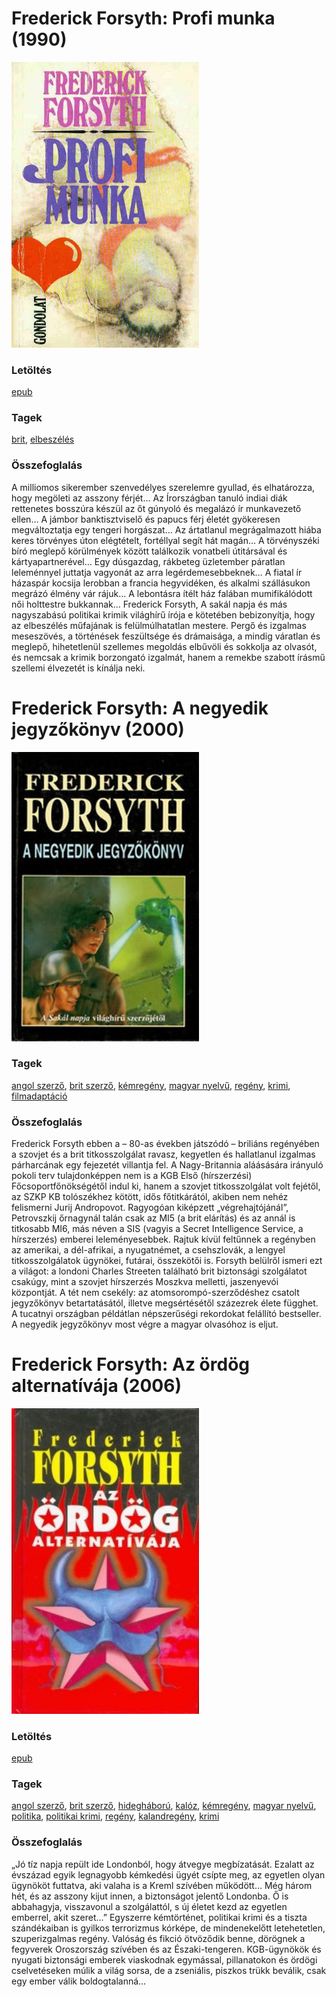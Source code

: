 # <a name="id_775">Frederick Forsyth: Profi munka (1990)</a>
<img src="https://github.com/BercziSandor/calibre_lib/raw/main/libs/main/Frederick%20Forsyth/Profi%20munka%20%28775%29/cover.jpg" alt="cover" width="300"/>

### Letöltés
[epub](https://github.com/BercziSandor/calibre_lib/raw/main/libs/main/Frederick%20Forsyth/Profi%20munka%20%28775%29/Profi%20munka%20-%20Frederick%20Forsyth.epub)

### Tagek
[brit](https://github.com/berczisandor/calibre_lib/libs/main/_tags/brit.md), [elbeszélés](https://github.com/berczisandor/calibre_lib/libs/main/_tags/elbesz%c3%a9l%c3%a9s.md)

### Összefoglalás
<p class="description">A milliomos sikerember szenvedélyes szerelemre gyullad, és elhatározza, hogy megöleti az asszony férjét… Az Írországban tanuló indiai diák rettenetes bosszúra készül az őt gúnyoló és megalázó ír munkavezető ellen… A jámbor banktisztviselő és papucs férj életét gyökeresen megváltoztatja egy tengeri horgászat… Az ártatlanul megrágalmazott hiába keres törvényes úton elégtételt, fortéllyal segít hát magán… A törvényszéki bíró meglepő körülmények között találkozik vonatbeli útitársával és kártyapartnerével… Egy dúsgazdag, rákbeteg üzletember páratlan leleménnyel juttatja vagyonát az arra legérdemesebbeknek… A fiatal ír házaspár kocsija lerobban a francia hegyvidéken, és alkalmi szállásukon megrázó élmény vár rájuk… A lebontásra ítélt ház falában mumifikálódott női holttestre bukkannak… Frederick Forsyth, A sakál napja és más nagyszabású politikai krimik világhírű írója e kötetében bebizonyítja, hogy az elbeszélés műfajának is felülmúlhatatlan mestere. Pergő és izgalmas meseszövés, a történések feszültsége és drámaisága, a mindig váratlan és meglepő, hihetetlenül szellemes megoldás elbűvöli és sokkolja az olvasót, és nemcsak a krimik borzongató izgalmát, hanem a remekbe szabott írásmű szellemi élvezetét is kínálja neki.</p>


# <a name="id_44">Frederick Forsyth: A negyedik jegyzőkönyv (2000)</a>
<img src="https://github.com/BercziSandor/calibre_lib/raw/main/libs/main/Frederick%20Forsyth/A%20negyedik%20jegyzokonyv%20%2844%29/cover.jpg" alt="cover" width="300"/>

### Tagek
[angol szerző](https://github.com/berczisandor/calibre_lib/libs/main/_tags/angol%20szerz%c5%91.md), [brit szerző](https://github.com/berczisandor/calibre_lib/libs/main/_tags/brit%20szerz%c5%91.md), [kémregény](https://github.com/berczisandor/calibre_lib/libs/main/_tags/k%c3%a9mreg%c3%a9ny.md), [magyar nyelvű](https://github.com/berczisandor/calibre_lib/libs/main/_tags/magyar%20nyelv%c5%b1.md), [regény](https://github.com/berczisandor/calibre_lib/libs/main/_tags/reg%c3%a9ny.md), [krimi](https://github.com/berczisandor/calibre_lib/libs/main/_tags/krimi.md), [filmadaptáció](https://github.com/berczisandor/calibre_lib/libs/main/_tags/filmadapt%c3%a1ci%c3%b3.md)

### Összefoglalás
<div>
<p>Frederick ​Forsyth ebben a – 80-as években játszódó – briliáns regényében a szovjet és a brit titkosszolgálat ravasz, kegyetlen és hallatlanul izgalmas párharcának egy fejezetét villantja fel. A Nagy-Britannia aláásására irányuló pokoli terv tulajdonképpen nem is a KGB Első (hírszerzési) Főcsoportfőnökségétől indul ki, hanem a szovjet titkosszolgálat volt fejétől, az SZKP KB tolószékhez kötött, idős főtitkárától, akiben nem nehéz felismerni Jurij Andropovot. Ragyogóan kiképzett „végrehajtójánál”, Petrovszkij őrnagynál talán csak az MI5 (a brit elárítás) és az annál is titkosabb MI6, más néven a SIS (vagyis a Secret Intelligence Service, a hírszerzés) emberei leleményesebbek. Rajtuk kívül feltűnnek a regényben az amerikai, a dél-afrikai, a nyugatnémet, a csehszlovák, a lengyel titkosszolgálatok ügynökei, futárai, összekötői is. Forsyth belülről ismeri ezt a világot: a londoni Charles Streeten található brit biztonsági szolgálatot csakúgy, mint a szovjet hírszerzés Moszkva melletti, jaszenyevói központját. A tét nem csekély: az atomsorompó-szerződéshez csatolt jegyzőkönyv betartatásától, illetve megsértésétől százezrek élete függhet. A tucatnyi országban példátlan népszerűségi rekordokat felállító bestseller. A negyedik jegyzőkönyv most végre a magyar olvasóhoz is eljut.</p></div>


# <a name="id_43">Frederick Forsyth: Az ördög alternatívája (2006)</a>
<img src="https://github.com/BercziSandor/calibre_lib/raw/main/libs/main/Frederick%20Forsyth/Az%20ordog%20alternativaja%20%2843%29/cover.jpg" alt="cover" width="300"/>

### Letöltés
[epub](https://github.com/BercziSandor/calibre_lib/raw/main/libs/main/Frederick%20Forsyth/Az%20ordog%20alternativaja%20%2843%29/Az%20ordog%20alternativaja%20-%20Frederick%20Forsyth.epub)

### Tagek
[angol szerző](https://github.com/berczisandor/calibre_lib/libs/main/_tags/angol%20szerz%c5%91.md), [brit szerző](https://github.com/berczisandor/calibre_lib/libs/main/_tags/brit%20szerz%c5%91.md), [hidegháború](https://github.com/berczisandor/calibre_lib/libs/main/_tags/hidegh%c3%a1bor%c3%ba.md), [kalóz](https://github.com/berczisandor/calibre_lib/libs/main/_tags/kal%c3%b3z.md), [kémregény](https://github.com/berczisandor/calibre_lib/libs/main/_tags/k%c3%a9mreg%c3%a9ny.md), [magyar nyelvű](https://github.com/berczisandor/calibre_lib/libs/main/_tags/magyar%20nyelv%c5%b1.md), [politika](https://github.com/berczisandor/calibre_lib/libs/main/_tags/politika.md), [politikai krimi](https://github.com/berczisandor/calibre_lib/libs/main/_tags/politikai%20krimi.md), [regény](https://github.com/berczisandor/calibre_lib/libs/main/_tags/reg%c3%a9ny.md), [kalandregény](https://github.com/berczisandor/calibre_lib/libs/main/_tags/kalandreg%c3%a9ny.md), [krimi](https://github.com/berczisandor/calibre_lib/libs/main/_tags/krimi.md)

### Összefoglalás
<p class="description">„Jó tíz napja repült ide Londonból, hogy átvegye megbízatását. Ezalatt az évszázad egyik legnagyobb kémkedési ügyét csípte meg, az egyetlen olyan ügynököt futtatva, aki valaha is a Kreml szívében működött… Még három hét, és az asszony kijut innen, a biztonságot jelentő Londonba. Ő is abbahagyja, visszavonul a szolgálattól, s új életet kezd az egyetlen emberrel, akit szeret…” Egyszerre kémtörténet, politikai krimi és a tiszta szándékaiban is gyilkos terrorizmus kórképe, de mindenekelőtt letehetetlen, szuperizgalmas regény. Valóság és fikció ötvöződik benne, dörögnek a fegyverek Oroszország szívében és az Északi-tengeren. KGB-ügynökök és nyugati biztonsági emberek viaskodnak egymással, pillanatokon és ördögi cselvetéseken múlik a világ sorsa, de a zseniális, piszkos trükk beválik, csak egy ember válik boldogtalanná…</p>


